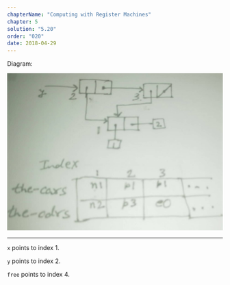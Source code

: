 ```yaml
---
chapterName: "Computing with Register Machines"
chapter: 5
solution: "5.20"
order: "020"
date: 2018-04-29 
---
```


Diagram:

<img src="/assets/img/sicp/5.20.jpg"/>

-----

`x` points to index 1.

`y` points to index 2.

`free` points to index 4.

